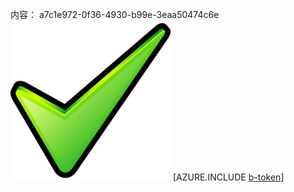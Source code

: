 内容： a7c1e972-0f36-4930-b99e-3eaa50474c6e![图像](a57944ae-8d42-4ce2-9206-2e5421e433e2.png)
[AZURE.INCLUDE [b-token](6093f5b7-f021-4390-85f5-336c1a33c01c.md)]
